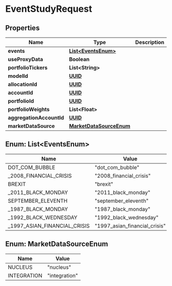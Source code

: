 
# EventStudyRequest

## Properties
Name | Type | Description | Notes
------------ | ------------- | ------------- | -------------
**events** | [**List&lt;EventsEnum&gt;**](#List&lt;EventsEnum&gt;) |  |  [optional]
**useProxyData** | **Boolean** |  |  [optional]
**portfolioTickers** | **List&lt;String&gt;** |  |  [optional]
**modelId** | [**UUID**](UUID.md) |  |  [optional]
**allocationId** | [**UUID**](UUID.md) |  |  [optional]
**accountId** | [**UUID**](UUID.md) |  |  [optional]
**portfolioId** | [**UUID**](UUID.md) |  |  [optional]
**portfolioWeights** | **List&lt;Float&gt;** |  |  [optional]
**aggregationAccountId** | [**UUID**](UUID.md) |  |  [optional]
**marketDataSource** | [**MarketDataSourceEnum**](#MarketDataSourceEnum) |  |  [optional]


<a name="List<EventsEnum>"></a>
## Enum: List&lt;EventsEnum&gt;
Name | Value
---- | -----
DOT_COM_BUBBLE | &quot;dot_com_bubble&quot;
_2008_FINANCIAL_CRISIS | &quot;2008_financial_crisis&quot;
BREXIT | &quot;brexit&quot;
_2011_BLACK_MONDAY | &quot;2011_black_monday&quot;
SEPTEMBER_ELEVENTH | &quot;september_eleventh&quot;
_1987_BLACK_MONDAY | &quot;1987_black_monday&quot;
_1992_BLACK_WEDNESDAY | &quot;1992_black_wednesday&quot;
_1997_ASIAN_FINANCIAL_CRISIS | &quot;1997_asian_financial_crisis&quot;


<a name="MarketDataSourceEnum"></a>
## Enum: MarketDataSourceEnum
Name | Value
---- | -----
NUCLEUS | &quot;nucleus&quot;
INTEGRATION | &quot;integration&quot;




